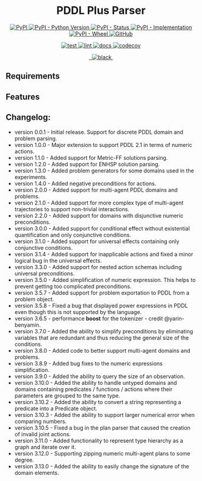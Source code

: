 <h1 align="center">
  <b>PDDL Plus Parser</b>
</h1>

<p align="center">
  <a href="https://pypi.org/project/pddl-plus-parser/">
    <img alt="PyPI" src="https://img.shields.io/pypi/v/pddl">
  </a>
  <a href="https://pypi.org/project/pddl">
    <img alt="PyPI - Python Version" src="https://img.shields.io/pypi/pyversions/pddl" />
  </a>
  <a href="">
    <img alt="PyPI - Status" src="https://img.shields.io/pypi/status/pddl" />
  </a>
  <a href="">
    <img alt="PyPI - Implementation" src="https://img.shields.io/pypi/implementation/pddl">
  </a>
  <a href="">
    <img alt="PyPI - Wheel" src="https://img.shields.io/pypi/wheel/pddl">
  </a>
  <a href="https://github.com/AI-Planning/pddl/blob/main/LICENSE">
    <img alt="GitHub" src="https://img.shields.io/github/license/AI-Planning/pddl">
  </a>
</p>
<p align="center">
  <a href="">
    <img alt="test" src="https://github.com/AI-Planning/pddl/workflows/test/badge.svg">
  </a>
  <a href="">
    <img alt="lint" src="https://github.com/AI-Planning/pddl/workflows/lint/badge.svg">
  </a>
  <a href="">
    <img alt="docs" src="https://github.com/AI-Planning/pddl/workflows/docs/badge.svg">
  </a>
  <a href="https://codecov.io/gh/AI-Planning/pddl">
    <img alt="codecov" src="https://codecov.io/gh/AI-Planning/pddl/branch/main/graph/badge.svg?token=FG3ATGP5P5">
  </a>
</p>
<p align="center">
  <a href="https://img.shields.io/badge/flake8-checked-blueviolet">
    <img alt="" src="https://img.shields.io/badge/flake8-checked-blueviolet">
  </a>
  <a href="https://img.shields.io/badge/mypy-checked-blue">
    <img alt="" src="https://img.shields.io/badge/mypy-checked-blue">
  </a>
  <a href="https://img.shields.io/badge/code%20style-black-black">
    <img alt="black" src="https://img.shields.io/badge/code%20style-black-black" />
  </a>
  <a href="https://www.mkdocs.org/">
    <img alt="" src="https://img.shields.io/badge/docs-mkdocs-9cf">
  </a>
</p>


## Requirements

## Features


## Changelog:
* version 0.0.1 - Initial release. Support for discrete PDDL domain and problem parsing.
* version 1.0.0 - Major extension to support PDDL 2.1 in terms of numeric actions.
* version 1.1.0 - Added support for Metric-FF solutions parsing.
* version 1.2.0 - Added support for ENHSP solution parsing.
* version 1.3.0 - Added problem generators for some domains used in the experiments. 
* version 1.4.0 - Added negative preconditions for actions.
* version 2.0.0 - Added support for multi-agent PDDL domains and problems.
* version 2.1.0 - Added support for more complex type of multi-agent trajectories to support non-trivial interactions. 
* version 2.2.0 - Added support for domains with disjunctive numeric preconditions.
* version 3.0.0 - Added support for conditional effect without existential quantification and only conjunctive conditions.
* version 3.1.0 - Added support for universal effects containing only conjunctive conditions.
* version 3.1.4 - Added support for inapplicable actions and fixed a minor logical bug in the universal effects.
* version 3.3.0 - Added support for nested action schemas including universal preconditions.
* version 3.5.0 - Added simplification of numeric expression. This helps to prevent getting too complicated preconditions.
* version 3.5.7 - Added support for problem exportation to PDDL from a problem object.
* version 3.5.8 - Fixed a bug that displayed power expressions in PDDL even though this is not supported by the language.
* version 3.6.5 - performance **boost** for the tokenizer - credit @yarin-benyamin.
* version 3.7.0 - Added the ability to simplify preconditions by eliminating variables that are redundant and thus reducing the general size of the conditions.
* version 3.8.0 - Added code to better support multi-agent domains and problems.
* version 3.8.9 - Added bug fixes to the numeric expressions simplification.
* version 3.9.0 - Added the ability to query the size of an observation.
* version 3.10.0 - Added the ability to handle untyped domains and domains containing predicates / functions / actions where their parameters are grouped to the same type.
* version 3.10.2 - Added the ability to convert a string representing a predicate into a Predicate object.
* version 3.10.3 - Added the ability to support larger numerical error when comparing numbers.
* version 3.10.5 - Fixed a bug in the plan parser that caused the creation of invalid joint actions.
* version 3.11.0 - Added functionality to represent type hierarchy as a graph and iterate over it. 
* version 3.12.0 - Supporting zipping numeric multi-agent plans to some degree.
* version 3.13.0 - Added the ability to easily change the signature of the domain elements.

